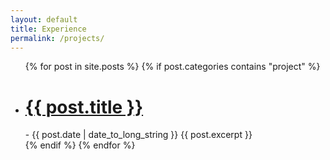 ```yaml
---
layout: default
title: Experience
permalink: /projects/
---
```

<ul>
	{% for post in site.posts %}
	{% if post.categories contains "project" %}
    <li>
      <H1><a href="{{ post.url }}">
        {{ post.title }}
      </a></H1>
      - <time datetime="{{ post.date | date: "%Y-%m-%d" }}">{{ post.date | date_to_long_string }}</time>
      {{ post.excerpt }}
    </li>
    {% endif %}
	{% endfor %}
</ul>
